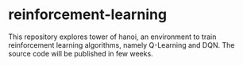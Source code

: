 # reinforcement-learning
This repository explores tower of hanoi, an environment to train reinforcement learning algorithms, namely Q-Learning and DQN. The source code will be published in few weeks. 
